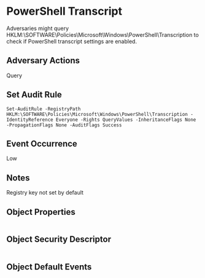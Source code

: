 # PowerShell Transcript

Adversaries might query HKLM:\SOFTWARE\Policies\Microsoft\Windows\PowerShell\Transcription to check if PowerShell transcript settings are enabled.

## Adversary Actions

Query

## Set Audit Rule

```
Set-AuditRule -RegistryPath HKLM:\SOFTWARE\Policies\Microsoft\Windows\PowerShell\Transcription -IdentityReference Everyone -Rights QueryValues -InheritanceFlags None -PropagationFlags None -AuditFlags Success
```

## Event Occurrence

Low

## Notes

Registry key not set by default

## Object Properties

```

```

## Object Security Descriptor

```

```

## Object Default Events
